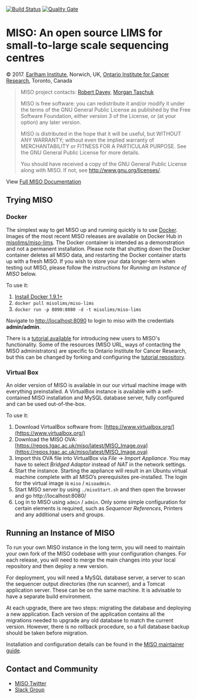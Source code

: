 [![Build Status](https://travis-ci.org/TGAC/miso-lims.svg?branch=develop)](https://travis-ci.org/TGAC/miso-lims) [![Quality Gate](https://sonarqube.com/api/badges/gate?key=uk.ac.bbsrc.tgac.miso:miso:sonarqube)](https://sonarqube.com/dashboard?id=uk.ac.bbsrc.tgac.miso%3Amiso%3Asonarqube)

# MISO: An open source LIMS for small-to-large scale sequencing centres

&copy; 2017. [Earlham Institute](http://earlham.ac.uk/), Norwich, UK, [Ontario Institute for Cancer Research](http://oicr.on.ca), Toronto, Canada

> MISO project contacts: [Robert Davey](robert.davey@earlham.ac.uk), [Morgan Taschuk](morgan.taschuk@oicr.on.ca)
>
> MISO is free software: you can redistribute it and/or modify
> it under the terms of the GNU General Public License as published by
> the Free Software Foundation, either version 3 of the License, or
> (at your option) any later version.
>
> MISO is distributed in the hope that it will be useful,
> but WITHOUT ANY WARRANTY; without even the implied warranty of
> MERCHANTABILITY or FITNESS FOR A PARTICULAR PURPOSE.  See the
> GNU General Public License for more details.
>
> You should have received a copy of the GNU General Public License
> along with MISO.  If not, see <http://www.gnu.org/licenses/>.

View [Full MISO Documentation](http://tgac.github.io/miso-lims/)

## Trying MISO

### Docker

The simplest way to get MISO up and running quickly is to use
[Docker](https://www.docker.com/). Images of the most recent MISO releases are
available on Docker Hub in
[misolims/miso-lims](https://hub.docker.com/r/misolims/miso-lims/). The Docker
container is intended as a demonstration and not a permanent installation. Please 
note that shutting down the Docker container deletes all MISO data, and 
restarting the Docker container starts up with a fresh MISO. If you wish to 
store your data longer-term when testing out MISO, please follow the instructions 
for _Running an Instance of MISO_ below.

To use it:

1. [Install Docker 1.9.1+](https://www.docker.com/products/docker) 
1. ```docker pull misolims/miso-lims``` 
1. ```docker run -p 8090:8080 -d -t misolims/miso-lims```

Navigate to [http://localhost:8090](http://localhost:8090) to login to miso with
the credentials **admin/admin**.

There is a [tutorial available](https://oicr-gsi.github.io/miso-docs-oicr/plain-index)
for introducing new users to MISO's functionality. Some of the resources (MISO URL,
ways of contacting the MISO administrators) are specific to Ontario Institute for 
Cancer Research, but this can be changed by forking and configuring the
[tutorial repository](https://github.com/oicr-gsi/miso-docs-oicr).

### Virtual Box

An older version of MISO is available in our our virtual machine image with
everything preinstalled. A VirtualBox instance is available with a
self-contained MISO installation and MySQL database server, fully configured and
can be used out-of-the-box.

To use it:

1.  Download VirtualBox software from:
[https://www.virtualbox.org/](https://www.virtualbox.org/) 
1.  Download the MISO OVA:
[https://repos.tgac.ac.uk/miso/latest/MISO_Image.ova](https://repos.tgac.ac.uk/miso/latest/MISO_Image.ova)
1.  Import this OVA file into VirtualBox via _File_ → _Import Appliance_. You
may have to select _Bridged Adaptor_ instead of _NAT_ in the network settings.
1.  Start the instance. Starting the appliance will result in an Ubuntu virtual
machine complete with all MISO’s prerequisites pre-installed. The login for the
virtual image is `miso` / `misoadmin`.
1.  Start MISO server by using `./misoStart.sh` and then open the browser and go http://localhost:8080/
1.  Log in to MISO using `admin` / `admin`. Only some simple configuration for
certain elements is required, such as _Sequencer References_, Printers and any
additional users and groups.

## Running an Instance of MISO 

To run your own MISO instance in the long term, you will need to maintain your
own fork of the MISO codebase with your configuration changes. For each
release, you will need to merge the main changes into your local repository and
then deploy a new version.

For deployment, you will need a MySQL database server, a server to scan the
sequencer output directories (the run scanner), and a Tomcat
application server. These can be on the same machine. It is advisable to
have a separate build environment.

At each upgrade, there are two steps: migrating the database and deploying a
new application. Each version of the application contains all the migrations
needed to upgrade any old database to match the current version. However, there
is no rollback procedure, so a full database backup should be taken before
migration.

Installation and configuration details can be found in the [MISO maintainer guide](docs/_posts/2016-01-11-admin-manual.md).

## Contact and Community

- [MISO Twitter](https://twitter.com/misolims)
- [Slack Group](https://miso-lims.slack.com/)

